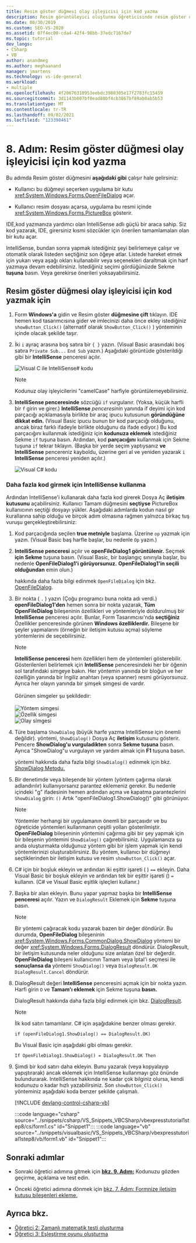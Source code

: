 ```yaml
---
title: Resim göster düğmesi olay işleyicisi için kod yazma
description: Resim görüntüleyici oluşturma öğreticisinde resim göster düğmesi olay işleyicisi için kod yazın.
ms.date: 08/30/2019
ms.custom: SEO-VS-2020
ms.assetid: 07f4ec00-cda4-42f4-98bb-37edc7167de7
ms.topic: tutorial
dev_langs:
- CSharp
- VB
author: anandmeg
ms.author: meghaanand
manager: jmartens
ms.technology: vs-ide-general
ms.workload:
- multiple
ms.openlocfilehash: 4f20676310953eebdc3980305e17f2783fc15459
ms.sourcegitcommit: 3d1143b007bf0ead80bf4cb3867bf89ab0ab5b53
ms.translationtype: MT
ms.contentlocale: tr-TR
ms.lasthandoff: 09/02/2021
ms.locfileid: "123398461"
---
```

# <a name="step-8-write-code-for-the-show-a-picture-button-event-handler"></a>8. Adım: Resim göster düğmesi olay işleyicisi için kod yazma

Bu adımda Resim göster düğmesini **aşağıdaki gibi** çalışır hale gelirsiniz:

- Kullanıcı bu düğmeyi seçerken uygulama bir kutu <xref:System.Windows.Forms.OpenFileDialog> açar.

- Kullanıcı resim dosyası açarsa, uygulama bu resmi içinde <xref:System.Windows.Forms.PictureBox> gösterir.

IDE,kod yazmanıza yardımcı olan IntelliSense adlı güçlü bir araca sahip. Siz kod yazarak, IDE, girersiniz kısmi sözcükler için önerilen tamamlamaları olan bir kutu açar.

IntelliSense, bundan sonra yapmak istediğiniz şeyi belirlemeye çalışır ve otomatik olarak listeden seçtiğiniz son öğeye atlar. Listede hareket etmek için yukarı veya aşağı okları kullanabilir veya seçenekleri daraltmak için harf yazmaya devam edebilirsiniz. İstediğiniz seçimi gördüğünüzde Sekme **tuşuna** basın. Veya gerekirse önerileri yoksayabilirsiniz.

## <a name="to-write-code-for-the-show-a-picture-button-event-handler"></a>Resim göster düğmesi olay işleyicisi için kod yazmak için

1. Form **Windows'a** gidin ve Resim göster **düğmesine çift** tıklayın. IDE hemen kod tasarımcısına gider ve imlecinizi daha önce ekley istediğiniz `showButton_Click()` (alternatif olarak `ShowButton_Click()` ) yönteminin içinde olacak şekilde taşır.

1. İki `i` ayraç arasına boş satıra bir `{ }` yazın. (Visual Basic arasındaki boş satıra `Private Sub...` `End Sub` yazın.) Aşağıdaki görüntüde gösterildiği gibi bir **IntelliSense** penceresi açılır.

    ![Visual C ile IntelliSense&#35; kodu](../ide/media/express_ifintellisense.png)

    > [!NOTE]
    > Kodunuz olay işleyicilerini "camelCase" harfiyle görüntülemeyebilirsiniz.

1. **IntelliSense penceresinde** sözcüğü `if` vurgulanır. (Yoksa, küçük harfli bir `f` girin ve girer.) **IntelliSense** *penceresinin* yanında if deyimi için kod parçacığı açıklamasıyla birlikte bir araç ipucu kutusunun **göründüğüne dikkat edin.** (Visual Basic ipucu bunun bir kod parçacığı olduğunu, ancak biraz farklı ifadeyle birlikte olduğunu da ifade ediyor.) Bu kod parçacığını kullanmak istediğiniz için **kodunuza eklemek** istediğiniz Sekme `if` tuşuna basın. Ardından, kod **parçacığını** kullanmak için Sekme tuşuna `if` tekrar tıklayın. (Başka bir yerde seçim yaptıysanız **ve IntelliSense** pencereniz kayboldu, üzerine geri al ve yeniden yazarak `i` **IntelliSense** penceresi yeniden açılır.)

    ![Visual C&#35; kodu](../ide/media/express_highlighttrue.png)

### <a name="use-intellisense-to-enter-more-code"></a>Daha fazla kod girmek için IntelliSense kullanma

Ardından IntelliSense'i kullanarak daha fazla kod girerek Dosya Aç **iletişim kutusunu** açabilirsiniz. Kullanıcı Tamam düğmesini **seçtiyse** PictureBox kullanıcının seçtiği dosyayı yükler. Aşağıdaki adımlarda kodun nasıl gir kurallarına sahip olduğu ve birçok adım olmasına rağmen yalnızca birkaç tuş vuruşu gerçekleştirebilirsiniz:

 1. Kod parçacığında seçilen **true metniyle** başlama. Üzerine `op` yazmak için yazın. (Visual Basic baş harfle başlar, bu nedenle `Op` yazın.)

 1. **IntelliSense penceresi** açılır ve **openFileDialog1 görüntülenir.** Seçmek **için Sekme** tuşuna basın. (Visual Basic, bir başlangıç sınırıyla başlar, bu nedenle **OpenFileDialog1'i görüyorsunuz.** **OpenFileDialog1'in seçili olduğundan** emin olun.)

     hakkında daha fazla bilgi edinmek `OpenFileDialog` için bkz. [OpenFileDialog](<xref:System.Windows.Forms.OpenFileDialog>).

 1. Bir nokta ( `.` ) yazın (Çoğu programcı buna nokta adı verdi.) **openFileDialog1'den** hemen sonra bir nokta yazarak, **Tüm OpenFileDialog** bileşeninin özellikleri ve yöntemleriyle doldurulmuş bir **IntelliSense** penceresi açılır. Bunlar, Form Tasarımcısı'nda **seçtiğiniz** Özellikler penceresinde görünen **Windows özelliklerdir.** Bileşene bir şeyler yapmalarını (örneğin bir iletişim kutusu açma) söyleme yöntemlerini de seçebilirsiniz.

    > [!NOTE]
    > **IntelliSense penceresi** hem özellikleri hem de yöntemleri gösterebilir. Gösterilenleri belirlemek için **IntelliSense** penceresindeki her bir öğenin sol tarafındaki simgeye bakın. Her yöntemin yanında bir bloğun ve her özelliğin yanında bir İngiliz anahtarı (veya spanner) resmi görüyorsunuz. Ayrıca her olayın yanında bir şimşek simgesi de vardır. <br><br>Görünen simgeler şu şekildedir:<br><br>![Yöntem simgesi](../ide/media/express_iconmethod.png)<br>![Özellik simgesi](../ide/media/express_iconproperty.png)<br>![Olay simgesi](../ide/media/express_iconevent.png)

 1. Türe başlama `ShowDialog` (büyük harfe yazma IntelliSense için önemli değildir). yöntemi, `ShowDialog()` Dosya Aç **iletişim** kutusunu gösterir. Pencere **ShowDialog'u vurguladikten** sonra **Sekme tuşuna** basın. Ayrıca "ShowDialog"u vurgulayın ve yardım almak için **F1** tuşuna basın.

    yöntemi hakkında daha fazla bilgi `ShowDialog()` edinmek için bkz. [ShowDialog Metodu.](<xref:System.Windows.Forms.Form.ShowDialog%2A>)

 1. Bir denetimde veya bileşende bir yöntem (yöntem çağırma olarak adlandırılır) kullanıyorsanız parantez eklemeniz gerekir. Bu nedenle içindeki "g" ifadesinin hemen ardından açma ve kapatma parantezlerini `ShowDialog` girin: `()` Artık "openFileDialog1.ShowDialog()" gibi görünüyor.

    > [!NOTE]
    > Yöntemler herhangi bir uygulamanın önemli bir parçasıdır ve bu öğreticide yöntemleri kullanmanın çeşitli yolları gösterilmiştir. **OpenFileDialog** bileşeninin yöntemini çağırma gibi bir şey yapmak için bir bileşenin yöntemini `ShowDialog()` çağırebilirsiniz. Uygulamanıza şu anda oluşturmakta olduğunuz yöntem gibi bir işlem yapmak için kendi yöntemlerinizi oluşturabilirsiniz. Bu yöntem, kullanıcı bir düğmeyi seçtiklerinden bir iletişim kutusu ve resim `showButton_Click()` açar.

 1. C# için bir boşluk ekleyin ve ardından iki eşittir işareti ( ) `==` ekleyin. Daha Visual Basic bir boşluk ekleyin ve ardından tek bir eşittir işareti () `=` kullanın. (C# ve Visual Basic eşitlik işleçleri kullanır.)

 1. Başka bir alan ekleyin. Bunu yapar yapmaz başka bir **IntelliSense penceresi** açılır. Yazın ve `DialogResult` Eklemek için **Sekme** tuşuna basın.

    > [!NOTE]
    > Bir yöntemi çağıracak kodu yazarak bazen bir değer döndürür. Bu durumda, **OpenFileDialog** bileşeninin <xref:System.Windows.Forms.CommonDialog.ShowDialog> yöntemi bir değer <xref:System.Windows.Forms.DialogResult> döndürür. DialogResult, bir iletişim kutusunda neler olduğunu size anlatan özel bir değerdir. **OpenFileDialog** bileşeni kullanıcının Tamam veya  İptal'i seçmesi ile **sonuçlansa da** yöntemi `ShowDialog()` veya `DialogResult.OK` `DialogResult.Cancel` döndürür.

 1. DialogResult değeri **IntelliSense** penceresini açmak için bir nokta yazın. Harfi girin `O` ve **Tamam'ı eklemek** için Sekme tuşuna **basın.**

    DialogResult hakkında daha fazla bilgi edinmek için bkz. [DialogResult](<xref:System.Windows.Forms.DialogResult>).

    > [!NOTE]
    > İlk kod satırı tamamlanır. C# için aşağıdakine benzer olması gerekir.
    >
    >  `if (openFileDialog1.ShowDialog() == DialogResult.OK)`
    >
    >  Bu Visual Basic için aşağıdaki gibi olması gerekir.
    >
    >  `If OpenFileDialog1.ShowDialog() = DialogResult.OK Then`

 1. Şimdi bir kod satırı daha ekleyin. Bunu yazarak (veya kopyalayıp yapıştırarak) ancak eklemek için IntelliSense kullanmayı göz önünde bulundurarak. IntelliSense hakkında ne kadar çok bilginiz olursa, kendi kodunuzu o kadar hızlı yazabilirsiniz. Son `showButton_Click()` yönteminiz aşağıdaki koda benzer şekilde çalışmalı.

    [!INCLUDE [devlang-control-csharp-vb](./includes/devlang-control-csharp-vb.md)]

    :::code language="csharp" source="../snippets/csharp/VS_Snippets_VBCSharp/vbexpresstutorial1step8/cs/form1.cs" id="Snippet1":::
    :::code language="vb" source="../snippets/visualbasic/VS_Snippets_VBCSharp/vbexpresstutorial1step8/vb/form1.vb" id="Snippet1":::

## <a name="next-steps"></a>Sonraki adımlar

* Sonraki öğretici adımına gitmek için **[bkz. 9. Adım:](../ide/step-9-review-comment-and-test-your-code.md)** Kodunuzu gözden geçirme, açıklama ve test edin.

* Önceki öğretici adımına dönmek için [bkz. 7. Adım: Formnize iletişim kutusu bileşenleri ekleme.](../ide/step-7-add-dialog-components-to-your-form.md)

## <a name="see-also"></a>Ayrıca bkz.

* [Öğretici 2: Zamanlı matematik testi oluşturma](tutorial-2-create-a-timed-math-quiz.md)
* [Öğretici 3: Eşleştirme oyunu oluşturma](tutorial-3-create-a-matching-game.md)
